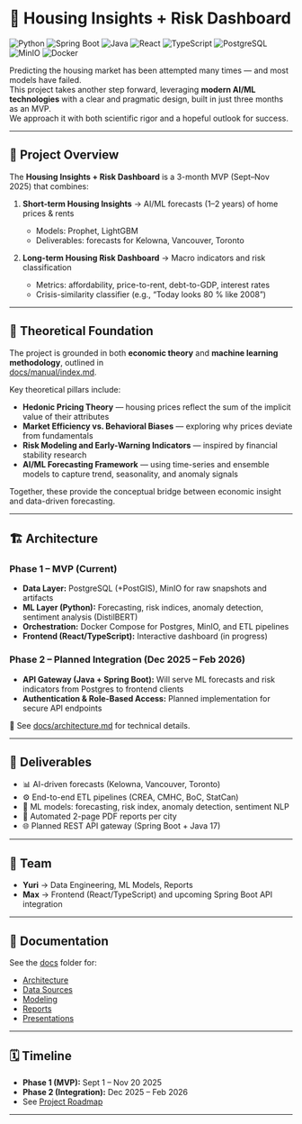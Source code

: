 # 🏡 Housing Insights + Risk Dashboard

![Python](https://img.shields.io/badge/Python-3.11-blue?logo=python&logoColor=white)
![Spring Boot](https://img.shields.io/badge/Spring%20Boot-3.x-green?logo=springboot&logoColor=white)
![Java](https://img.shields.io/badge/Java-17-red?logo=openjdk&logoColor=white)
![React](https://img.shields.io/badge/React-18-blue?logo=react&logoColor=white)
![TypeScript](https://img.shields.io/badge/TypeScript-5-blue?logo=typescript&logoColor=white)
![PostgreSQL](https://img.shields.io/badge/PostgreSQL-15-blue?logo=postgresql&logoColor=white)
![MinIO](https://img.shields.io/badge/MinIO-Storage-orange?logo=minio&logoColor=white)
![Docker](https://img.shields.io/badge/Docker-Compose-blue?logo=docker&logoColor=white)

Predicting the housing market has been attempted many times — and most models have failed.  
This project takes another step forward, leveraging **modern AI/ML technologies** with a clear and pragmatic design, built in just three months as an MVP.  
We approach it with both scientific rigor and a hopeful outlook for success.

---

## 📌 Project Overview

The **Housing Insights + Risk Dashboard** is a 3-month MVP (Sept–Nov 2025) that combines:

1. **Short-term Housing Insights** → AI/ML forecasts (1–2 years) of home prices & rents  
   - Models: Prophet, LightGBM  
   - Deliverables: forecasts for Kelowna, Vancouver, Toronto  

2. **Long-term Housing Risk Dashboard** → Macro indicators and risk classification  
   - Metrics: affordability, price-to-rent, debt-to-GDP, interest rates  
   - Crisis-similarity classifier (e.g., “Today looks 80 % like 2008”)  

---

## 🧠 Theoretical Foundation

The project is grounded in both **economic theory** and **machine learning methodology**, outlined in  
[docs/manual/index.md](./docs/manual/index.md).  

Key theoretical pillars include:

- **Hedonic Pricing Theory** — housing prices reflect the sum of the implicit value of their attributes  
- **Market Efficiency vs. Behavioral Biases** — exploring why prices deviate from fundamentals  
- **Risk Modeling and Early-Warning Indicators** — inspired by financial stability research  
- **AI/ML Forecasting Framework** — using time-series and ensemble models to capture trend, seasonality, and anomaly signals  

Together, these provide the conceptual bridge between economic insight and data-driven forecasting.

---

## 🏗 Architecture

### **Phase 1 – MVP (Current)**  
- **Data Layer:** PostgreSQL (+PostGIS), MinIO for raw snapshots and artifacts  
- **ML Layer (Python):** Forecasting, risk indices, anomaly detection, sentiment analysis (DistilBERT)  
- **Orchestration:** Docker Compose for Postgres, MinIO, and ETL pipelines  
- **Frontend (React/TypeScript):** Interactive dashboard (in progress)  

### **Phase 2 – Planned Integration (Dec 2025 – Feb 2026)**  
- **API Gateway (Java + Spring Boot):** Will serve ML forecasts and risk indicators from Postgres to frontend clients  
- **Authentication & Role-Based Access:** Planned implementation for secure API endpoints  

📖 See [docs/architecture.md](./docs/architecture.md) for technical details.

---

## 🚀 Deliverables

- 📊 AI-driven forecasts (Kelowna, Vancouver, Toronto)  
- ⚙️ End-to-end ETL pipelines (CREA, CMHC, BoC, StatCan)  
- 🤖 ML models: forecasting, risk index, anomaly detection, sentiment NLP  
- 📑 Automated 2-page PDF reports per city  
- 🌐 Planned REST API gateway (Spring Boot + Java 17)  

---

## 👥 Team

- **Yuri** → Data Engineering, ML Models, Reports  
- **Max** → Frontend (React/TypeScript) and upcoming Spring Boot API integration  

---

## 📂 Documentation

See the [docs](./docs) folder for:  

- [Architecture](./docs/architecture.md)  
- [Data Sources](./docs/data_sources.md)  
- [Modeling](./docs/modeling.md)  
- [Reports](./docs/reports.md)  
- [Presentations](./docs/presentations)  

---

## 🗓 Timeline

- **Phase 1 (MVP):** Sept 1 – Nov 20 2025  
- **Phase 2 (Integration):** Dec 2025 – Feb 2026  
- See [Project Roadmap](https://github.com/users/yuri-spizhovyi-mit/projects/2/views/4)  

---
